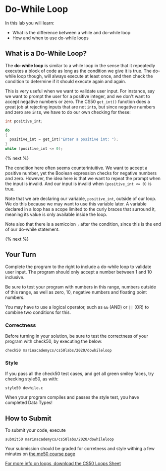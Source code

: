 # Do-While Loop

In this lab you will learn:

- What is the difference between a while and do-while loop
- How and when to use do-while loops

## What is a Do-While Loop?

The **do-while loop** is similar to a while loop in the sense that it repeatedly executes a block of code as long as the condition we give it is true. The do-while loop though, will always execute at least once, and then check the condition to determine if it should execute again and again.

This is very useful when we want to validate user input. For instance, say we want to prompt the user for a positive integer, and we don't want to accept negative numbers or zero. The CS50 `get_int()` function does a great job at rejecting inputs that are not `int`s, but since negative numbers and zero are `int`s, we have to do our own checking for these:

```c
int positive_int;

do
{
  positive_int = get_int("Enter a positive int: ");
}
while (positive_int <= 0);
```

{% next %}

The condition here often seems counterintuitive. We want to accept a positive number, yet the Boolean expression checks for negative numbers and zero. However, the idea here is that we want to repeat the prompt when the input is invalid. And our input is invalid when `(positive_int <= 0)` is true.

Note that we are declaring our variable, `positive_int`, outside of our loop. We do this because we may want to use this variable later. A variable declared in a loop has a scope limited to the curly braces that surround it, meaning its value is only available inside the loop. 

Note also that there is a semicolon `;` after the condition, since this is the end of our do-while statement.

{% next %}

## Your Turn

Complete the program to the right to include a do-while loop to validate user input. The program should only accept a number between 1 and 10 inclusive.

Be sure to test your program with numbers in this range, numbers outside of this range, as well as zero, 10, negative numbers and floating point numbers.

You may have to use a logical operator, such as `&&` (AND) or `||` (OR) to combine two conditions for this.

### Correctness

Before turning in your solution, be sure to test the correctness of your program with check50, by executing the below:

```
check50 marinacademycs/cs50labs/2020/dowhileloop
```

### Style

If you pass all the check50 test cases, and get all green smiley faces, try checking style50, as with:

```
style50 dowhile.c
```

When your program compiles and passes the style test, you have completed Data Types!

## How to Submit

To submit your code, execute

```
submit50 marinacademycs/cs50labs/2020/dowhileloop
```
Your submission should be graded for corretness and style withing a few minutes on [the me50 course page](https://submit.cs50.io/)

[For more info on loops, download the CS50 Loops Sheet](https://cs50.harvard.edu/ap/2020/assets/pdfs/loops.pdf)
